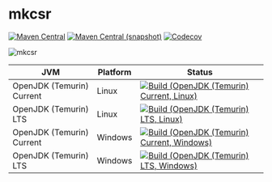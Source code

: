 mkcsr
===

[![Maven Central](https://img.shields.io/maven-central/v/mkcsr/mkcsr.svg?style=flat-square)](http://search.maven.org/#search%7Cga%7C1%7Cg%3A%22mkcsr%22)
[![Maven Central (snapshot)](https://img.shields.io/nexus/s/https/s01.oss.sonatype.org/mkcsr/mkcsr.svg?style=flat-square)](https://s01.oss.sonatype.org/content/repositories/snapshots/com/io7m/mkcsr/)
[![Codecov](https://img.shields.io/codecov/c/github/io7m/mkcsr.svg?style=flat-square)](https://codecov.io/gh/io7m/mkcsr)

![mkcsr](./src/site/resources/mkcsr.jpg?raw=true)

| JVM | Platform | Status |
|-----|----------|--------|
| OpenJDK (Temurin) Current | Linux | [![Build (OpenJDK (Temurin) Current, Linux)](https://img.shields.io/github/actions/workflow/status/io7m/mkcsr/workflows/main.linux.temurin.current.yml)](https://github.com/io7m/mkcsr/actions?query=workflow%3Amain.linux.temurin.current)|
| OpenJDK (Temurin) LTS | Linux | [![Build (OpenJDK (Temurin) LTS, Linux)](https://img.shields.io/github/actions/workflow/status/io7m/mkcsr/workflows/main.linux.temurin.lts.yml)](https://github.com/io7m/mkcsr/actions?query=workflow%3Amain.linux.temurin.lts)|
| OpenJDK (Temurin) Current | Windows | [![Build (OpenJDK (Temurin) Current, Windows)](https://img.shields.io/github/actions/workflow/status/io7m/mkcsr/workflows/main.windows.temurin.current.yml)](https://github.com/io7m/mkcsr/actions?query=workflow%3Amain.windows.temurin.current)|
| OpenJDK (Temurin) LTS | Windows | [![Build (OpenJDK (Temurin) LTS, Windows)](https://img.shields.io/github/actions/workflow/status/io7m/mkcsr/workflows/main.windows.temurin.lts.yml)](https://github.com/io7m/mkcsr/actions?query=workflow%3Amain.windows.temurin.lts)|
